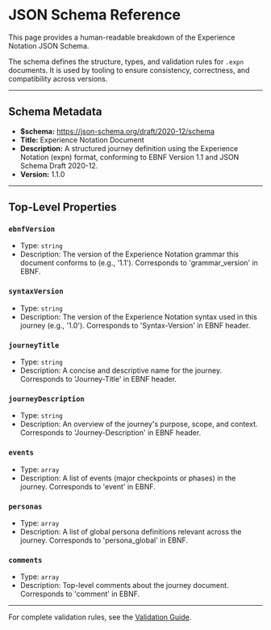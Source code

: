 # JSON Schema Reference

This page provides a human-readable breakdown of the Experience Notation JSON Schema.

The schema defines the structure, types, and validation rules for `.expn` documents. It is used by tooling to ensure consistency, correctness, and compatibility across versions.

---

## Schema Metadata

- **$schema:** https://json-schema.org/draft/2020-12/schema
- **Title:** Experience Notation Document
- **Description:** A structured journey definition using the Experience Notation (expn) format, conforming to EBNF Version 1.1 and JSON Schema Draft 2020-12.
- **Version:** 1.1.0

---

## Top-Level Properties
### `ebnfVersion`
- Type: `string`
- Description: The version of the Experience Notation grammar this document conforms to (e.g., '1.1'). Corresponds to 'grammar_version' in EBNF.

### `syntaxVersion`
- Type: `string`
- Description: The version of the Experience Notation syntax used in this journey (e.g., '1.0'). Corresponds to 'Syntax-Version' in EBNF header.

### `journeyTitle`
- Type: `string`
- Description: A concise and descriptive name for the journey. Corresponds to 'Journey-Title' in EBNF header.

### `journeyDescription`
- Type: `string`
- Description: An overview of the journey's purpose, scope, and context. Corresponds to 'Journey-Description' in EBNF header.

### `events`
- Type: `array`
- Description: A list of events (major checkpoints or phases) in the journey. Corresponds to 'event' in EBNF.

### `personas`
- Type: `array`
- Description: A list of global persona definitions relevant across the journey. Corresponds to 'persona_global' in EBNF.

### `comments`
- Type: `array`
- Description: Top-level comments about the journey document. Corresponds to 'comment' in EBNF.

---
For complete validation rules, see the [Validation Guide](validation.md).
